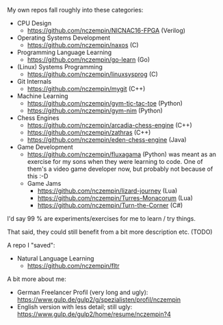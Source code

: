 My own repos fall roughly into these categories:
- CPU Design
  - https://github.com/nczempin/NICNAC16-FPGA (Verilog)
- Operating Systems Development
  - https://github.com/nczempin/naxos (C)
- Programming Language Learning
  - https://github.com/nczempin/go-learn (Go)
- (Linux) Systems Programming
  - https://github.com/nczempin/linuxsysprog (C)
- Git Internals
  - https://github.com/nczempin/mygit (C++)
- Machine Learning
  - https://github.com/nczempin/gym-tic-tac-toe (Python)
  - https://github.com/nczempin/gym-nim (Python)
- Chess Engines
  - https://github.com/nczempin/arcadia-chess-engine (C++)
  - https://github.com/nczempin/zathras (C++)
  - https://github.com/nczempin/eden-chess-engine (Java)
- Game Development
  - https://github.com/nczempin/fluxagama (Python) was meant as an exercise for my sons when they were learning to code. One of them's a video game developer now, but probably not because of this :-D
  - Game Jams
    - https://github.com/nczempin/lizard-journey (Lua)
    - https://github.com/nczempin/Turres-Monacorum (Lua)
    - https://github.com/nczempin/Turn-the-Corner (C#)

I'd say 99 % are experiments/exercises for me to learn / try things.

That said, they could still benefit from a bit more description etc. (TODO)

A repo I "saved":
- Natural Language Learning
  - https://github.com/nczempin/fltr


A bit more about me:
- German Freelancer Profil (very long and ugly): https://www.gulp.de/gulp2/g/spezialisten/profil/nczempin
- English version with less detail; still ugly: https://www.gulp.de/gulp2/home/resume/nczempin?4
